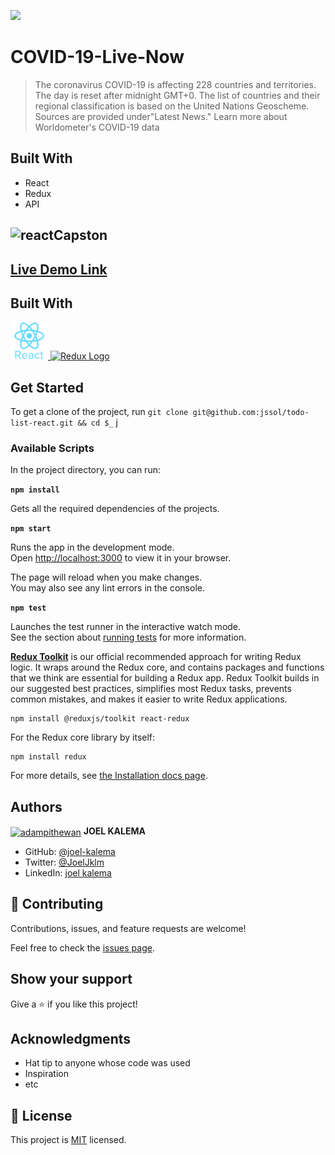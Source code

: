 ![](https://img.shields.io/badge/Microverse-blueviolet)

# COVID-19-Live-Now

> The coronavirus COVID-19 is affecting 228 countries and territories. The day is reset after midnight GMT+0. The list of countries and their regional classification is based on the United Nations Geoscheme. Sources are provided under"Latest News." Learn more about Worldometer's COVID-19 data

## Built With

- React
- Redux
- API

## ![reactCapston](https://user-images.githubusercontent.com/57408419/170157063-d4406721-7202-40b5-801a-1f2d2e18da44.jpg)

## [Live Demo Link](https://livedemo.com)

## Built With

<a href="https://reactjs.org/" target="_blank" rel="noreferrer"> <img
      src="https://raw.githubusercontent.com/devicons/devicon/master/icons/react/react-original-wordmark.svg"
      alt="react" width="60" height="60" /> </a>
<a href='https://redux.js.org'><img src='https://camo.githubusercontent.com/f28b5bc7822f1b7bb28a96d8d09e7d79169248fc/687474703a2f2f692e696d6775722e636f6d2f4a65567164514d2e706e67' height='60' alt='Redux Logo' aria-label='redux.js.org' /></a>

## Get Started

To get a clone of the project, run `git clone git@github.com:jssol/todo-list-react.git && cd $_`
j

### Available Scripts

In the project directory, you can run:

**`npm install`**

Gets all the required dependencies of the projects.

**`npm start`**

Runs the app in the development mode.\
Open [http://localhost:3000](http://localhost:3000) to view it in your browser.

The page will reload when you make changes.\
You may also see any lint errors in the console.

**`npm test`**

Launches the test runner in the interactive watch mode.\
See the section about [running tests](https://facebook.github.io/create-react-app/docs/running-tests) for more
information.

[**Redux Toolkit**](https://redux-toolkit.js.org) is our official recommended approach for writing Redux logic. It wraps around the Redux core, and contains packages and functions that we think are essential for building a Redux app. Redux Toolkit builds in our suggested best practices, simplifies most Redux tasks, prevents common mistakes, and makes it easier to write Redux applications.

```
npm install @reduxjs/toolkit react-redux
```

For the Redux core library by itself:

```
npm install redux
```

For more details, see [the Installation docs page](https://redux.js.org/introduction/installation).

## Authors

<a href="https://github.com/joel-kalema" target="blank"><img align="center"
      src="https://user-images.githubusercontent.com/57408419/163676914-ad94695e-ba9f-4fea-9a06-02a93c7797a5.jpg"
      alt="adampithewan" height="50" width="50"/></a> **JOEL KALEMA**

- GitHub: [@joel-kalema](https://github.com/joel-kalema)
- Twitter: [@JoelJklm](https://www.linkedin.com/in/joel-kalema-30518a230/)
- LinkedIn: [joel kalema](https://twitter.com/JoelJklm)

## 🤝 Contributing

Contributions, issues, and feature requests are welcome!

Feel free to check the [issues page](../../issues/).

## Show your support

Give a ⭐️ if you like this project!

## Acknowledgments

- Hat tip to anyone whose code was used
- Inspiration
- etc

## 📝 License

This project is [MIT](./MIT.md) licensed.
